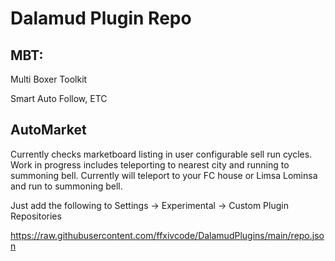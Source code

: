 # Dalamud Plugin Repo

## MBT:

Multi Boxer Toolkit

Smart Auto Follow, ETC

## AutoMarket

Currently checks marketboard listing in user configurable sell run cycles. Work in progress includes teleporting to nearest city and running to summoning bell. Currently will teleport to your FC house or Limsa Lominsa and run to summoning bell.

Just add the following to Settings -> Experimental -> Custom Plugin Repositories

https://raw.githubusercontent.com/ffxivcode/DalamudPlugins/main/repo.json


